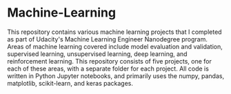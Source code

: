 # Machine-Learning

This repository contains various machine learning projects that I completed as part of Udacity's Machine Learning Engineer Nanodegree program. Areas of machine learning covered include model evaluation and validation, supervised learning, unsupervised learning, deep learning, and reinforcement learning. This repository consists of five projects, one for each of these areas, with a separate folder for each project. All code is written in Python Jupyter notebooks, and primarily uses the numpy, pandas, matplotlib, scikit-learn, and keras packages.  
